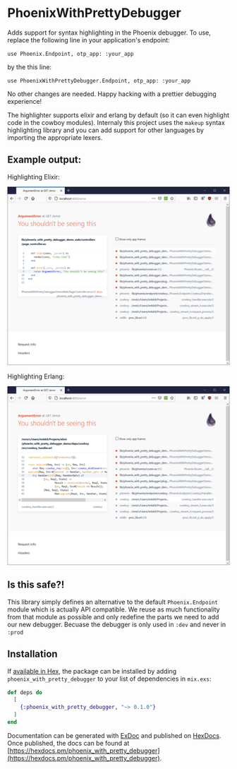 # PhoenixWithPrettyDebugger

Adds support for syntax highlighting in the Phoenix debugger.
To use, replace the following line in your application's endpoint:

```
use Phoenix.Endpoint, otp_app: :your_app
```

by the this line:

```
use PhoenixWithPrettyDebugger.Endpoint, otp_app: :your_app
```

No other changes are needed.
Happy hacking with a prettier debugging experience!

The highlighter supports elixir and erlang by default (so it can even highlight code in the cowboy modules). Internaly this project uses the `makeup` syntax highlighting library and you can add support for other languages by importing the appropriate lexers.

## Example output:

Highlighting Elixir:

![Phoenix debugger with highlighted Elixir code](priv/images/highlighted-elixir.png)

Highlighting Erlang:

![Phoenix debugger with highlighted Erlang code](priv/images/highlighted-erlang.png)

## Is this safe?!

This library simply defines an alternative to the default `Phoenix.Endpoint` module which is actually API compatible. We reuse as much functionality from that module as possible and only redefine the parts we need to add our new debugger. Becuase the debugger is only used in `:dev` and never in `:prod`

## Installation

If [available in Hex](https://hex.pm/docs/publish), the package can be installed
by adding `phoenix_with_pretty_debugger` to your list of dependencies in `mix.exs`:

```elixir
def deps do
  [
    {:phoenix_with_pretty_debugger, "~> 0.1.0"}
  ]
end
```

Documentation can be generated with [ExDoc](https://github.com/elixir-lang/ex_doc)
and published on [HexDocs](https://hexdocs.pm). Once published, the docs can
be found at [https://hexdocs.pm/phoenix_with_pretty_debugger](https://hexdocs.pm/phoenix_with_pretty_debugger).

